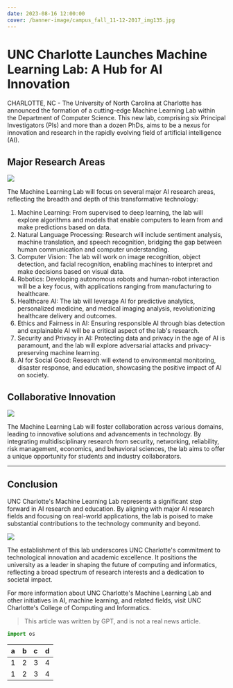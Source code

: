 ```yaml
---
date: 2023-08-16 12:00:00
cover: /banner-image/campus_fall_11-12-2017_img135.jpg
---
```


# UNC Charlotte Launches Machine Learning Lab: A Hub for AI Innovation

CHARLOTTE, NC - The University of North Carolina at Charlotte has announced the formation of a cutting-edge Machine Learning Lab within the Department of Computer Science. This new lab, comprising six Principal Investigators (PIs) and more than a dozen PhDs, aims to be a nexus for innovation and research in the rapidly evolving field of artificial intelligence (AI).

<!-- more -->

## Major Research Areas

![](/pictures/computer-engineer-4.png)

The Machine Learning Lab will focus on several major AI research areas, reflecting the breadth and depth of this transformative technology:

1. Machine Learning: From supervised to deep learning, the lab will explore algorithms and models that enable computers to learn from and make predictions based on data.
2. Natural Language Processing: Research will include sentiment analysis, machine translation, and speech recognition, bridging the gap between human communication and computer understanding.
3. Computer Vision: The lab will work on image recognition, object detection, and facial recognition, enabling machines to interpret and make decisions based on visual data.
4. Robotics: Developing autonomous robots and human-robot interaction will be a key focus, with applications ranging from manufacturing to healthcare.
5. Healthcare AI: The lab will leverage AI for predictive analytics, personalized medicine, and medical imaging analysis, revolutionizing healthcare delivery and outcomes.
6. Ethics and Fairness in AI: Ensuring responsible AI through bias detection and explainable AI will be a critical aspect of the lab's research.
7. Security and Privacy in AI: Protecting data and privacy in the age of AI is paramount, and the lab will explore adversarial attacks and privacy-preserving machine learning.
8. AI for Social Good: Research will extend to environmental monitoring, disaster response, and education, showcasing the positive impact of AI on society.

## Collaborative Innovation

![](/pictures/computer-engineer-6.png)

The Machine Learning Lab will foster collaboration across various domains, leading to innovative solutions and advancements in technology. By integrating multidisciplinary research from security, networking, reliability, risk management, economics, and behavioral sciences, the lab aims to offer a unique opportunity for students and industry collaborators.

---

## Conclusion

UNC Charlotte's Machine Learning Lab represents a significant step forward in AI research and education. By aligning with major AI research fields and focusing on real-world applications, the lab is poised to make substantial contributions to the technology community and beyond.

![](/pictures/computer-engineer-7.png)

The establishment of this lab underscores UNC Charlotte's commitment to technological innovation and academic excellence. It positions the university as a leader in shaping the future of computing and informatics, reflecting a broad spectrum of research interests and a dedication to societal impact.

For more information about UNC Charlotte's Machine Learning Lab and other initiatives in AI, machine learning, and related fields, visit UNC Charlotte's College of Computing and Informatics.

> This article was written by GPT, and is not a real news article.

```py
import os
```

| a   |   b | c   |  d  |
| --- | --: | :-- | :-: |
| 1   |   2 | 3   |  4  |
| 1   |   2 | 3   |  4  |
